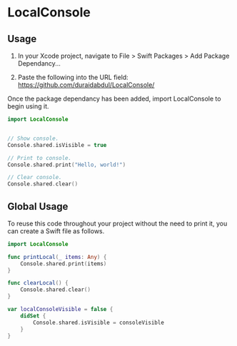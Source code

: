 # **LocalConsole**

## **Usage**

1. In your Xcode project, navigate to File > Swift Packages > Add Package Dependancy...

2. Paste the following into the URL field: https://github.com/duraidabdul/LocalConsole/

Once the package dependancy has been added, import LocalConsole to begin using it.
```swift
import LocalConsole
```


```swift

// Show console.
Console.shared.isVisible = true

// Print to console.
Console.shared.print("Hello, world!")

// Clear console.
Console.shared.clear()
```

## **Global Usage**
To reuse this code throughout your project without the need to print it, you can create a Swift file as follows.
```swift
import LocalConsole

func printLocal(_ items: Any) {
    Console.shared.print(items)
}

func clearLocal() {
    Console.shared.clear()
}

var localConsoleVisible = false {
    didSet {
        Console.shared.isVisible = consoleVisible
    }
}
```
